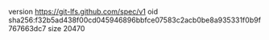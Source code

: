 version https://git-lfs.github.com/spec/v1
oid sha256:f32b5ad438f00cd045946896bbfce07583c2acb0be8a935331f0b9f767663dc7
size 20470
